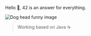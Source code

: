 Hello 👋, 42 is an answer for everything.

![Dog head funny image](https://github.com/bxb100/bxb100/raw/master/png2.png)

> Working based on Java ☕
